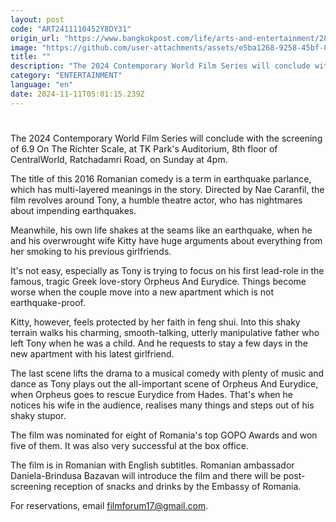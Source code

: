 ```yaml
---
layout: post
code: "ART2411110452Y8DY31"
origin_url: "https://www.bangkokpost.com/life/arts-and-entertainment/2899992/world-film-series-ends-with-romanian-movie"
image: "https://github.com/user-attachments/assets/e5ba1268-9258-45bf-8dc2-97e368b24d81"
title: ""
description: "The 2024 Contemporary World Film Series will conclude with the screening of 6.9 On The Richter Scale, at TK Park"
category: "ENTERTAINMENT"
language: "en"
date: 2024-11-11T05:01:15.239Z
---
```


# 

The 2024 Contemporary World Film Series will conclude with the screening of 6.9 On The Richter Scale, at TK Park's Auditorium, 8th floor of CentralWorld, Ratchadamri Road, on Sunday at 4pm.

The title of this 2016 Romanian comedy is a term in earthquake parlance, which has multi-layered meanings in the story. Directed by Nae Caranfil, the film revolves around Tony, a humble theatre actor, who has nightmares about impending earthquakes.

Meanwhile, his own life shakes at the seams like an earthquake, when he and his overwrought wife Kitty have huge arguments about everything from her smoking to his previous girlfriends.

It's not easy, especially as Tony is trying to focus on his first lead-role in the famous, tragic Greek love-story Orpheus And Eurydice. Things become worse when the couple move into a new apartment which is not earthquake-proof.

Kitty, however, feels protected by her faith in feng shui. Into this shaky terrain walks his charming, smooth-talking, utterly manipulative father who left Tony when he was a child. And he requests to stay a few days in the new apartment with his latest girlfriend.

The last scene lifts the drama to a musical comedy with plenty of music and dance as Tony plays out the all-important scene of Orpheus And Eurydice, when Orpheus goes to rescue Eurydice from Hades. That's when he notices his wife in the audience, realises many things and steps out of his shaky stupor.

The film was nominated for eight of Romania's top GOPO Awards and won five of them. It was also very successful at the box office.

The film is in Romanian with English subtitles. Romanian ambassador Daniela-Brindusa Bazavan will introduce the film and there will be post-screening reception of snacks and drinks by the Embassy of Romania.

For reservations, email filmforum17@gmail.com.